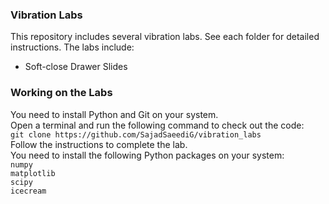 ### Vibration Labs
This repository includes several vibration labs. See each folder for detailed instructions. The labs include:
* Soft-close Drawer Slides

### Working on the Labs
You need to install Python and Git on your system.\
Open a terminal and run the following command to check out the code:\
`git clone https://github.com/SajadSaeediG/vibration_labs`\
Follow the instructions to complete the lab.\
You need to install the following Python packages on your system:\
`numpy`\
`matplotlib`\
`scipy`\
`icecream`

